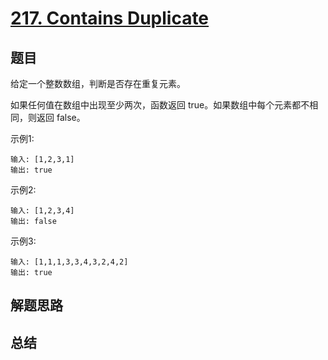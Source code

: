 # [217. Contains Duplicate](https://leetcode-cn.com/problems/contains-duplicate/)

## 题目

给定一个整数数组，判断是否存在重复元素。

如果任何值在数组中出现至少两次，函数返回 true。如果数组中每个元素都不相同，则返回 false。

示例1:

```
输入: [1,2,3,1]
输出: true
```


示例2:

```
输入: [1,2,3,4]
输出: false
```



示例3:

```
输入: [1,1,1,3,3,4,3,2,4,2]
输出: true
```



## 解题思路




## 总结